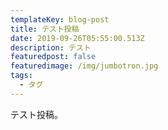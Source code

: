 ```yaml
---
templateKey: blog-post
title: テスト投稿
date: 2019-09-26T05:55:00.513Z
description: テスト
featuredpost: false
featuredimage: /img/jumbotron.jpg
tags:
  - タグ
---
```

テスト投稿。
